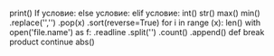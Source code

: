print()
If условие:
else условие:
elif условие:
int()
str()
max()
min()
.replace('','')
.pop(x)
.sort(reverse=True)
for i in range (x):
len()
with open('file.name') as f:
.readline
.split('')
.count()
.append()
def 
break
product
continue 
abs()

